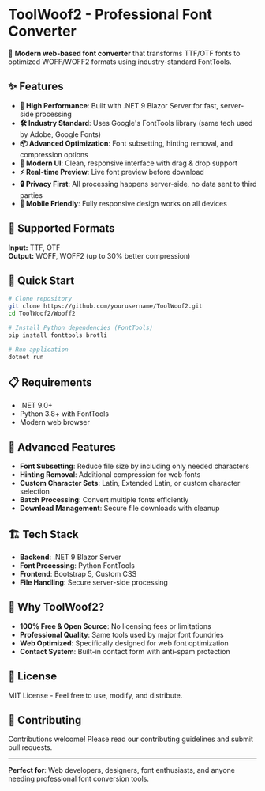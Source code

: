 # ToolWoof2 - Professional Font Converter

🔄 **Modern web-based font converter** that transforms TTF/OTF fonts to optimized WOFF/WOFF2 formats using industry-standard FontTools.

## ✨ Features

- **🚀 High Performance**: Built with .NET 9 Blazor Server for fast, server-side processing
- **🛠️ Industry Standard**: Uses Google's FontTools library (same tech used by Adobe, Google Fonts)
- **📦 Advanced Optimization**: Font subsetting, hinting removal, and compression options
- **🎨 Modern UI**: Clean, responsive interface with drag & drop support
- **⚡ Real-time Preview**: Live font preview before download
- **🔒 Privacy First**: All processing happens server-side, no data sent to third parties
- **📱 Mobile Friendly**: Fully responsive design works on all devices

## 🎯 Supported Formats

**Input:** TTF, OTF  
**Output:** WOFF, WOFF2 (up to 30% better compression)

## 🚀 Quick Start

```bash
# Clone repository
git clone https://github.com/yourusername/ToolWoof2.git
cd ToolWoof2/Wooff2

# Install Python dependencies (FontTools)
pip install fonttools brotli

# Run application
dotnet run
```

## 📋 Requirements

- .NET 9.0+
- Python 3.8+ with FontTools
- Modern web browser

## 🔧 Advanced Features

- **Font Subsetting**: Reduce file size by including only needed characters
- **Hinting Removal**: Additional compression for web fonts
- **Custom Character Sets**: Latin, Extended Latin, or custom character selection
- **Batch Processing**: Convert multiple fonts efficiently
- **Download Management**: Secure file downloads with cleanup

## 🏗️ Tech Stack

- **Backend**: .NET 9 Blazor Server
- **Font Processing**: Python FontTools
- **Frontend**: Bootstrap 5, Custom CSS
- **File Handling**: Secure server-side processing

## 🌟 Why ToolWoof2?

- **100% Free & Open Source**: No licensing fees or limitations
- **Professional Quality**: Same tools used by major font foundries
- **Web Optimized**: Specifically designed for web font optimization
- **Contact System**: Built-in contact form with anti-spam protection

## 📄 License

MIT License - Feel free to use, modify, and distribute.

## 🤝 Contributing

Contributions welcome! Please read our contributing guidelines and submit pull requests.

---

**Perfect for**: Web developers, designers, font enthusiasts, and anyone needing professional font conversion tools.
